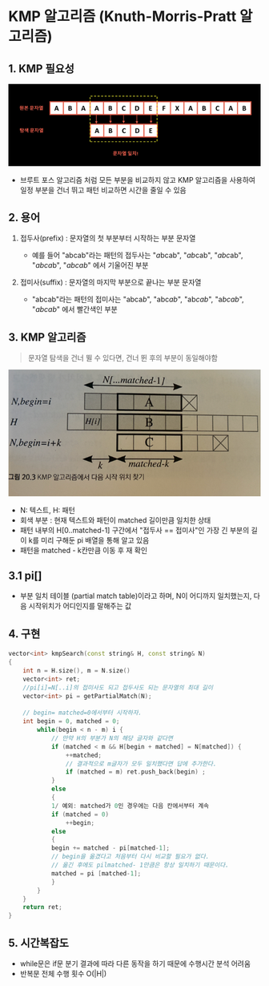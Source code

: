 # KMP 알고리즘 (Knuth-Morris-Pratt 알고리즘)

## 1. KMP 필요성
![img.png](../images/kmp_exa1.png)
- 브루트 포스 알고리즘 처럼 모든 부분을 비교하지 않고 KMP 알고리즘을 사용하여 일정 부분을 건너 뛰고 패턴 비교하면 시간을 줄일 수 있음

## 2. 용어
1. 접두사(prefix) : 문자열의 첫 부분부터 시작하는 부분 문자열
    - 예를 들어 "abcab"라는 패턴의 접두사는 "*a*bcab", "*ab*cab", "*abc*ab", "*abca*b", "_abcab_" 에서 기울어진 부분
   

2. 접미사(suffix) : 문자열의 마지막 부분으로 끝나는 부분 문자열
   - "abcab"라는 패턴의 접미사는 "abca*b*", "abc*ab*", "ab*cab*", "a*bcab*", "_abcab_" 에서 빨간색인 부분


## 3. KMP 알고리즘

> 문자열 탐색을 건너 뛸 수 있다면, 건너 뛴 후의 부분이 동일해야함

![img.png](../images/kmp_exa3.png)
- N: 텍스트, H: 패턴
- 회색 부분 : 현재 텍스트와 패턴이 matched 길이만큼 일치한 상태
- 패턴 내부의 H[0..matched-1] 구간에서 "접두사 == 접미사"인 가장 긴 부분의 길이 k를 미리 구해둔 pi 배열을 통해 알고 있음
- 패턴을 matched - k칸만큼 이동 후 재 확인

## 3.1 pi[]
- 부분 일치 테이블 (partial match table)이라고 하며, N이 어디까지 일치했는지, 다음 시작위치가 어디인지를 말해주는 값

## 4. 구현
```C++
vector<int> kmpSearch(const string& H, const string& N)
{
    int n = H.size(), m = N.size()
    vector<int> ret;
    //pi[i]=N[..i]의 접미사도 되고 접두사도 되는 문자열의 최대 길이
    vector<int> pi = getPartialMatch(N);
    
    // begin= matched=0에서부터 시작하자.
    int begin = 0, matched = 0;
        while(begin < n - m) i {
            // 만약 H의 부분가 N의 해당 글자와 같다면
            if (matched < m && H[begin + matched] = N[matched]) {
                ++matched;
                // 결과적으로 m글자가 모두 일치했다면 답에 추가한다.
                if (matched = m) ret.push_back(begin) ;
            }
            else 
            {
            1/ 예외: matched가 0인 경우에는 다음 칸에서부터 계속
            if (matched = 0)
                ++begin;
            else 
            {
            begin += matched - pi[matched-1];
            // begin을 옮겼다고 처음부터 다시 비교할 필요가 없다.
            // 옮긴 후에도 pilmatched- 1만큼은 항상 일치하기 때문이다.
            matched = pi [matched-1];
            }
        }
    }
    return ret;        
}
```

## 5. 시간복잡도
- while문은 if문 분기 결과에 따라 다른 동작을 하기 때문에 수행시간 분석 어려움
- 반복문 전체 수행 횟수 O(|H|)
